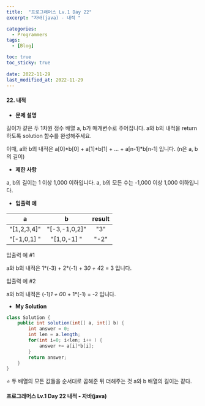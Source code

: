 ```yaml
---
title:  "프로그래머스 Lv.1 Day 22"
excerpt: "자바(java) - 내적 "

categories:
  - Programmers
tags:
  - [Blog]

toc: true
toc_sticky: true
 
date: 2022-11-29
last_modified_at: 2022-11-29
---
```


#### 22. 내적


- **문제 설명** 

길이가 같은 두 1차원 정수 배열 a, b가 매개변수로 주어집니다. a와 b의 내적을 return 하도록 solution 함수를 완성해주세요.

이때, a와 b의 내적은 a[0]*b[0] + a[1]*b[1] + ... + a[n-1]*b[n-1] 입니다. (n은 a, b의 길이)

- **제한 사항**

a, b의 길이는 1 이상 1,000 이하입니다.
a, b의 모든 수는 -1,000 이상 1,000 이하입니다.

- **입출력 예**

|**a**|**b**|**result**|
|:---:|:---:|:---:|
|"[1,2,3,4]"|"[-3,-1,0,2]"|"3"|
|"[-1,0,1]	"|"[1,0,-1]	"|"-2"|

입출력 예 #1

a와 b의 내적은 1*(-3) + 2*(-1) + 3*0 + 4*2 = 3 입니다.

입출력 예 #2

a와 b의 내적은 (-1)*1 + 0*0 + 1*(-1) = -2 입니다.


- **My Solution**

```java
class Solution {
    public int solution(int[] a, int[] b) {
        int answer = 0;
        int len = a.length;
        for(int i=0; i<len; i++ ) {
            answer += a[i]*b[i];
        }
        return answer;
    }
}
```
⭐ 두 배열의 모든 값들을 순서대로 곱해준 뒤 더해주는 것
a와 b 배열의 길이는 같다.

**프로그래머스 Lv.1 Day 22 내적 - 자바(java)**